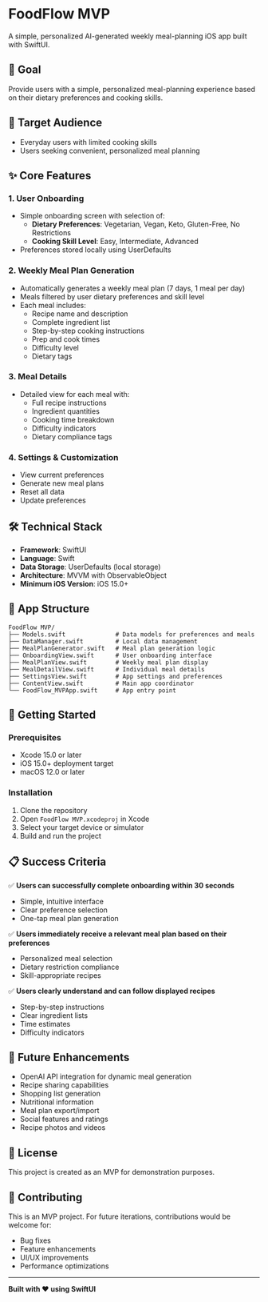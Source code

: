 # FoodFlow MVP

A simple, personalized AI-generated weekly meal-planning iOS app built with SwiftUI.

## 🎯 Goal

Provide users with a simple, personalized meal-planning experience based on their dietary preferences and cooking skills.

## 👥 Target Audience

- Everyday users with limited cooking skills
- Users seeking convenient, personalized meal planning

## ✨ Core Features

### 1. User Onboarding
- Simple onboarding screen with selection of:
  - **Dietary Preferences**: Vegetarian, Vegan, Keto, Gluten-Free, No Restrictions
  - **Cooking Skill Level**: Easy, Intermediate, Advanced
- Preferences stored locally using UserDefaults

### 2. Weekly Meal Plan Generation
- Automatically generates a weekly meal plan (7 days, 1 meal per day)
- Meals filtered by user dietary preferences and skill level
- Each meal includes:
  - Recipe name and description
  - Complete ingredient list
  - Step-by-step cooking instructions
  - Prep and cook times
  - Difficulty level
  - Dietary tags

### 3. Meal Details
- Detailed view for each meal with:
  - Full recipe instructions
  - Ingredient quantities
  - Cooking time breakdown
  - Difficulty indicators
  - Dietary compliance tags

### 4. Settings & Customization
- View current preferences
- Generate new meal plans
- Reset all data
- Update preferences

## 🛠 Technical Stack

- **Framework**: SwiftUI
- **Language**: Swift
- **Data Storage**: UserDefaults (local storage)
- **Architecture**: MVVM with ObservableObject
- **Minimum iOS Version**: iOS 15.0+

## 📱 App Structure

```
FoodFlow MVP/
├── Models.swift              # Data models for preferences and meals
├── DataManager.swift         # Local data management
├── MealPlanGenerator.swift   # Meal plan generation logic
├── OnboardingView.swift      # User onboarding interface
├── MealPlanView.swift        # Weekly meal plan display
├── MealDetailView.swift      # Individual meal details
├── SettingsView.swift        # App settings and preferences
├── ContentView.swift         # Main app coordinator
└── FoodFlow_MVPApp.swift     # App entry point
```

## 🚀 Getting Started

### Prerequisites
- Xcode 15.0 or later
- iOS 15.0+ deployment target
- macOS 12.0 or later

### Installation
1. Clone the repository
2. Open `FoodFlow MVP.xcodeproj` in Xcode
3. Select your target device or simulator
4. Build and run the project

## 📋 Success Criteria

✅ **Users can successfully complete onboarding within 30 seconds**
- Simple, intuitive interface
- Clear preference selection
- One-tap meal plan generation

✅ **Users immediately receive a relevant meal plan based on their preferences**
- Personalized meal selection
- Dietary restriction compliance
- Skill-appropriate recipes

✅ **Users clearly understand and can follow displayed recipes**
- Step-by-step instructions
- Clear ingredient lists
- Time estimates
- Difficulty indicators

## 🔮 Future Enhancements

- OpenAI API integration for dynamic meal generation
- Recipe sharing capabilities
- Shopping list generation
- Nutritional information
- Meal plan export/import
- Social features and ratings
- Recipe photos and videos

## 📄 License

This project is created as an MVP for demonstration purposes.

## 🤝 Contributing

This is an MVP project. For future iterations, contributions would be welcome for:
- Bug fixes
- Feature enhancements
- UI/UX improvements
- Performance optimizations

---

**Built with ❤️ using SwiftUI** 